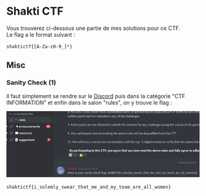 # Shakti CTF

Vous trouverez ci-dessous une partie de mes solutions pour ce CTF.  
Le flag a le format suivant :
```
shaktictf{[A-Za-z0-9_]*}
```

## Misc

### Sanity Check (1)
Il faut simplement se rendre sur le [Discord](https://discord.gg/gEJUZwe9ju) puis dans la catégorie "CTF INFORMATION" et enfin dans le salon "rules", on y trouve le flag :

![Sanity Check](https://github.com/Zyrfex/CTF/blob/main/2020/Shakti_CTF/images/sanity_check.png)
```
shaktictf{i_solemly_swear_that_me_and_my_team_are_all_women}
```
